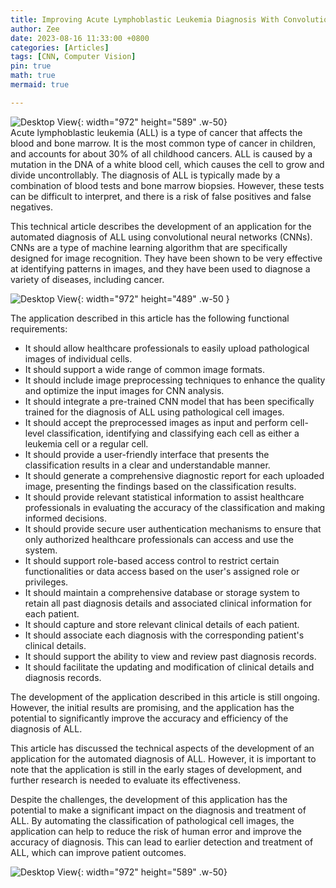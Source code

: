 ```yaml
---
title: Improving Acute Lymphoblastic Leukemia Diagnosis With Convolutional Neural Nework (CNN)
author: Zee
date: 2023-08-16 11:33:00 +0800
categories: [Articles]
tags: [CNN, Computer Vision]
pin: true
math: true
mermaid: true

---
```

![Desktop View](/assets/lib/Images/ALL.jpg){: width="972" height="589" .w-50}
<br>
Acute lymphoblastic leukemia (ALL) is a type of cancer that affects the blood and bone marrow. It is the most common type of cancer in children, and accounts for about 30% of all childhood cancers. ALL is caused by a mutation in the DNA of a white blood cell, which causes the cell to grow and divide uncontrollably. The diagnosis of ALL is typically made by a combination of blood tests and bone marrow biopsies. However, these tests can be difficult to interpret, and there is a risk of false positives and false negatives.


This technical article describes the development of an application for the automated diagnosis of ALL using convolutional neural networks (CNNs). CNNs are a type of machine learning algorithm that are specifically designed for image recognition. They have been shown to be very effective at identifying patterns in images, and they have been used to diagnose a variety of diseases, including cancer.

![Desktop View](/assets/lib/Images/ALL2.png){: width="972" height="489" .w-50 }

The application described in this article has the following functional requirements:

* It should allow healthcare professionals to easily upload pathological images of individual cells.
* It should support a wide range of common image formats.
* It should include image preprocessing techniques to enhance the quality and optimize the input images for CNN analysis.
* It should integrate a pre-trained CNN model that has been specifically trained for the diagnosis of ALL using pathological cell images.
* It should accept the preprocessed images as input and perform cell-level classification, identifying and classifying each cell as either a leukemia cell or a regular cell.
* It should provide a user-friendly interface that presents the classification results in a clear and understandable manner.
* It should generate a comprehensive diagnostic report for each uploaded image, presenting the findings based on the classification results.
* It should provide relevant statistical information to assist healthcare professionals in evaluating the accuracy of the classification and making informed decisions.
* It should provide secure user authentication mechanisms to ensure that only authorized healthcare professionals can access and use the system.
* It should support role-based access control to restrict certain functionalities or data access based on the user's assigned role or privileges.
* It should maintain a comprehensive database or storage system to retain all past diagnosis details and associated clinical information for each patient.
* It should capture and store relevant clinical details of each patient.
* It should associate each diagnosis with the corresponding patient's clinical details.
* It should support the ability to view and review past diagnosis records.
* It should facilitate the updating and modification of clinical details and diagnosis records.

The development of the application described in this article is still ongoing. However, the initial results are promising, and the application has the potential to significantly improve the accuracy and efficiency of the diagnosis of ALL.

This article has discussed the technical aspects of the development of an application for the automated diagnosis of ALL. However, it is important to note that the application is still in the early stages of development, and further research is needed to evaluate its effectiveness.

Despite the challenges, the development of this application has the potential to make a significant impact on the diagnosis and treatment of ALL. By automating the classification of pathological cell images, the application can help to reduce the risk of human error and improve the accuracy of diagnosis. This can lead to earlier detection and treatment of ALL, which can improve patient outcomes.

![Desktop View](/assets/lib/Images/ALL1.jpg){: width="972" height="589" .w-50}